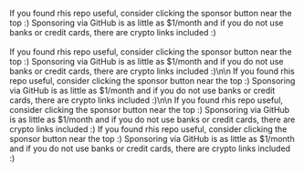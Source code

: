If you found rhis repo useful, consider clicking the sponsor button near the top :) Sponsoring via GitHub is as little as $1/month and if you do not use banks or credit cards, there are crypto links included :)<br /><br />
If you found rhis repo useful, consider clicking the sponsor button near the top :) Sponsoring via GitHub is as little as $1/month and if you do not use banks or credit cards, there are crypto links included :)\n\n
If you found rhis repo useful, consider clicking the sponsor button near the top :) Sponsoring via GitHub is as little as $1/month and if you do not use banks or credit cards, there are crypto links included :)\n\n
If you found rhis repo useful, consider clicking the sponsor button near the top :) Sponsoring via GitHub is as little as $1/month and if you do not use banks or credit cards, there are crypto links included :)
If you found rhis repo useful, consider clicking the sponsor button near the top :) Sponsoring via GitHub is as little as $1/month and if you do not use banks or credit cards, there are crypto links included :)
